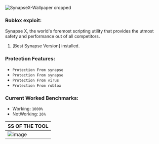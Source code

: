 ![SynapseX-Wallpaper cropped](![image](https://user-images.githubusercontent.com/58207832/114867709-1b788980-9dc3-11eb-811d-08d4b511e0e0.png))


### Roblox exploit:
Synapse X, the world's foremost scripting utility that provides the utmost safety and performance out of all competitors.


1. [Best Synapse Version] installed.

### Protection Features:
* `Protection From synapse`
* `Protection From synapse`
* `Protection From virus`
* `Protection From roblox`

### Current Worked Benchmarks:
- Working: `1000%`
- NotWorking: `26%`




| SS OF THE TOOL | 
| ------------- | 
| ![image](https://cdn.discordapp.com/attachments/830910446943862834/832226764704972820/unknown.png) |
